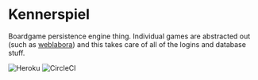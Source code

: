 Kennerspiel
=====================================

Boardgame persistence engine thing. Individual games are abstracted out (such as
[weblabora](http://github.com/philihp/weblabora)) and this takes care of all of the logins and
database stuff.

![Heroku](https://heroku-badge.herokuapp.com/?app=kennerspiel)
![CircleCI](https://circleci.com/gh/philihp/kennerspiel.svg?style=shield&circle-token=)

